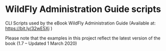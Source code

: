 # WildFly Administration Guide scripts

CLI Scripts used by the eBook WildFly Administration Guide (Available at: https://bit.ly/32wE5Xj )

Please note that the examples in this project reflect the latest version of the book (1.7 – Updated 1 March 2020)
